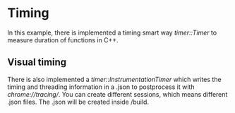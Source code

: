 # Timing
In this example, there is implemented a timing smart way *timer::Timer* to measure duration of functions in C++. 

## Visual timing 
There is also implemented a *timer::InstrumentationTimer* which writes the timing and threading information in a .json to postprocess it with *chrome://tracing/*. You can create different sessions, which means different .json files. The .json will be created inside /build.

